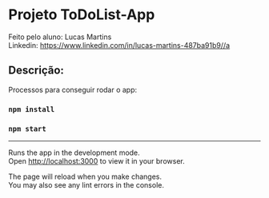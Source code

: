 # Projeto ToDoList-App

Feito pelo aluno: Lucas Martins <br/>
Linkedin: <https://www.linkedin.com/in/lucas-martins-487ba91b9//a>

## Descrição:

Processos para conseguir rodar o app:

### `npm install`

### `npm start`

-------------------------------------------------------------------------------

Runs the app in the development mode.\
Open [http://localhost:3000](http://localhost:3000) to view it in your browser.

The page will reload when you make changes.\
You may also see any lint errors in the console.

